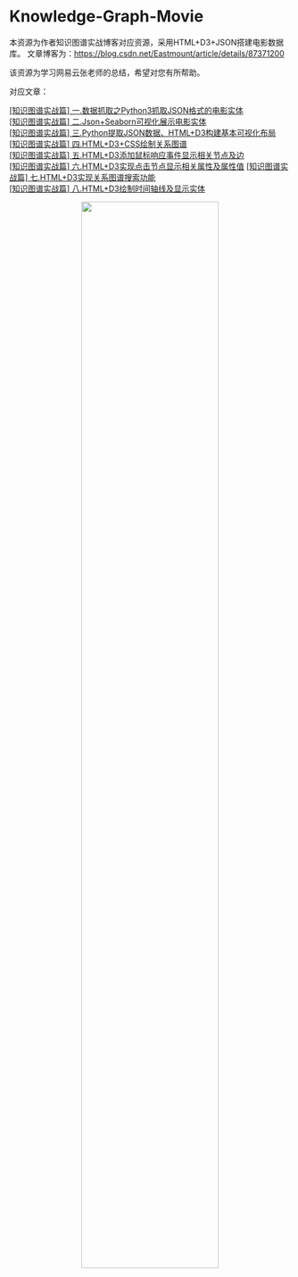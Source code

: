 # Knowledge-Graph-Movie
本资源为作者知识图谱实战博客对应资源，采用HTML+D3+JSON搭建电影数据库。
文章博客为：https://blog.csdn.net/Eastmount/article/details/87371200




该资源为学习网易云张老师的总结，希望对您有所帮助。

对应文章：


[[知识图谱实战篇] 一.数据抓取之Python3抓取JSON格式的电影实体](https://blog.csdn.net/eastmount/article/details/86714051) <br />
[[知识图谱实战篇] 二.Json+Seaborn可视化展示电影实体](https://blog.csdn.net/Eastmount/article/details/86739154) <br />
[[知识图谱实战篇] 三.Python提取JSON数据、HTML+D3构建基本可视化布局](https://blog.csdn.net/Eastmount/article/details/86755610) <br />
[[知识图谱实战篇] 四.HTML+D3+CSS绘制关系图谱](https://blog.csdn.net/Eastmount/article/details/87090486) <br />
[[知识图谱实战篇] 五.HTML+D3添加鼠标响应事件显示相关节点及边](https://blog.csdn.net/Eastmount/article/details/87116136) <br />
[[知识图谱实战篇] 六.HTML+D3实现点击节点显示相关属性及属性值](https://blog.csdn.net/Eastmount/article/details/87193405)
[[知识图谱实战篇] 七.HTML+D3实现关系图谱搜索功能](https://blog.csdn.net/Eastmount/article/details/87270150) <br />
[[知识图谱实战篇] 八.HTML+D3绘制时间轴线及显示实体](https://blog.csdn.net/Eastmount/article/details/87371200) <br />


<center>
	<img src="https://img-blog.csdnimg.cn/2019021817034630.png?x-oss-process=image/watermark,type_ZmFuZ3poZW5naGVpdGk,shadow_10,text_aHR0cHM6Ly9ibG9nLmNzZG4ubmV0L0Vhc3Rtb3VudA==,size_16,color_FFFFFF,t_70"  height="70%" width="70%" />
</center>

